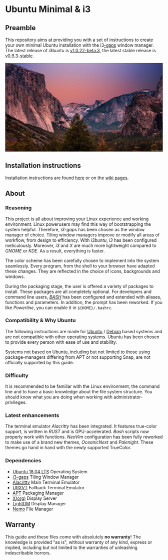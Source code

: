 # Ubuntu Minimal & i3

[//]: # (Serves an overview of i3buntu)
[//]: # (version 1.1.13)

## Preamble

This repository aims at providing you with a set of instructions to create your own minimal Ubuntu installation with the i3[-gaps](https://github.com/Airblader/i3) window manager. The latest release of i3buntu is [v1.0.22-beta.3](https://github.com/aendeavor/i3buntu/releases/tag/v1.0.22-beta.3), the latest stable release is [v0.9.3-stable](https://github.com/aendeavor/i3buntu/releases/tag/v0.9.3-stable).

[![Desktop Theme](resources/doc/desktop_theme.png)](https://reddit.com/r/unixporn/)

## Installation instructions

Installation instructions are found [here](./INSTALL.md) or on the [wiki pages](https://github.com/aendeavor/i3buntu/wiki).

## About

### Reasoning

This project is all about improving your Linux experience and working environment. Linux powerusers may find this way of bootstrapping the system helpful. Therefore, _i3-gaps_ has been chosen as the window manager of choice. Tiling window managers improve or modify all areas of workflow, from design to efficiency. With _i3buntu_, _i3_ has been configured meticulously. Moreover, _i3_ and _X_ are much more lightweight compared to _GNOME_ or _KDE_. As a result, everything is faster.

The color scheme has been carefully chosen to implement into the system seamlessly. Every program, from the shell to your browser have adapted these changes. They are reflected in the choice of icons, backgrounds and windows.

During the packaging stage, the user is offered a variety of packages to install. These packages are all completely optional. For developers and command line users, _[BASH](https://en.wikipedia.org/wiki/Bash_%28Unix_shell%29)_ has been configured and extended with aliases, functions and parameters. In addition, the prompt has been reworked. If you like _Powerline_, you can enable it in `${HOME}/.bashrc`.

### Compatibility & Why Ubuntu

The following instructions are made for [Ubuntu](https://wiki.archlinux.org/index.php/Arch_compared_to_other_distributions#Ubuntu) / [Debian](https://wiki.archlinux.org/index.php/Arch_compared_to_other_distributions#General) based systems and are not compatible with other operating systems. Ubuntu has been chosen to provide every person with ease of use and stability.

Systems not based on Ubuntu, including but not limited to those using package-managers differing from APT or not supporting Snap, are not officially supported by this guide.

### Difficulty

It is recommended to be familiar with the Linux environment, the command line and to have a basic knowledge about the file system structure. You should know what you are doing when working with administrator-privileges.

### Latest enhancements

The terminal emulator _Alacritty_ has been integrated. It features true-color support, is written in _RUST_ and is GPU-accelerated. _Bash_ scripts now properly work with functions. _NeoVim_ configuration has been fully reworked to make use of a brand new themes, _OceanicNext_ and _Palenight_. These themes go hand in hand with the newly supported TrueColor.

### Dependencies

* [Ubuntu 18.04 LTS](https://en.wikipedia.org/wiki/Ubuntu) Operating System
* [i3-gaps](https://github.com/Airblader/i3) Tiling Window Manager
* [Alacritty](https://github.com/alacritty/alacritty) Main Terminal Emulator
* [URXVT](https://wiki.archlinux.org/index.php/Rxvt-unicode) Fallback Terminal Emulator
* [APT](https://en.wikipedia.org/wiki/APT_(software)) Packaging Manager
* [X(org)](https://wiki.archlinux.org/index.php/Xorg) Display Server
* [LightDM](https://wiki.archlinux.org/index.php/LightDM) Display Manager
* [Nemo](https://wiki.archlinux.org/index.php/Nemo) File Manager

## Warranty

This guide and these files come with absolutely **no warranty**! The knowledge is provided "as is", without warranty of any kind, express or implied, including but not limited to the warranties of unleashing indescribable horrors.

